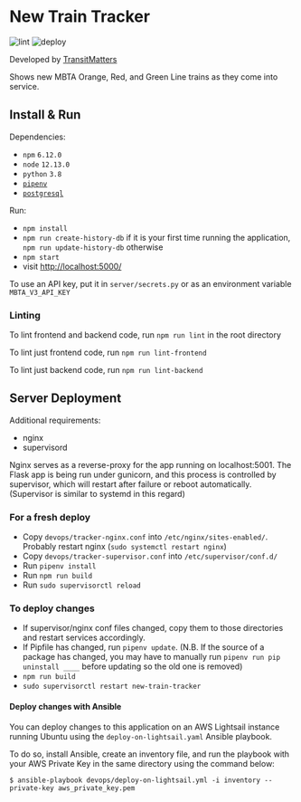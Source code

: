 # New Train Tracker
![lint](https://github.com/transitmatters/new-train-tracker/workflows/lint/badge.svg)
![deploy](https://github.com/transitmatters/new-train-tracker/workflows/deploy/badge.svg)

Developed by [TransitMatters](https://transitmatters.org/)

Shows new MBTA Orange, Red, and Green Line trains as they come into service.

## Install & Run
Dependencies:
- `npm` `6.12.0`
- `node` `12.13.0`
- `python` `3.8`
- [`pipenv`](https://pipenv.readthedocs.io/en/latest/)
- [`postgresql`](https://www.postgresql.org/)

Run:
- `npm install`
- `npm run create-history-db` if it is your first time running the application, `npm run update-history-db` otherwise
- `npm start`
- visit [http://localhost:5000/](http://localhost:5000/)

To use an API key, put it in `server/secrets.py` or as an environment variable `MBTA_V3_API_KEY`

### Linting
To lint frontend and backend code, run `npm run lint` in the root directory

To lint just frontend code, run `npm run lint-frontend`

To lint just backend code, run `npm run lint-backend`

## Server Deployment
Additional requirements:
- nginx
- supervisord

Nginx serves as a reverse-proxy for the app running on localhost:5001.
The Flask app is being run under gunicorn, and this process is controlled by supervisor, which will restart after failure or reboot automatically. (Supervisor is similar to systemd in this regard)

### For a fresh deploy

- Copy `devops/tracker-nginx.conf` into `/etc/nginx/sites-enabled/`. Probably restart nginx (`sudo systemctl restart nginx`)
- Copy `devops/tracker-supervisor.conf` into `/etc/supervisor/conf.d/`
- Run `pipenv install`
- Run `npm run build`
- Run `sudo supervisorctl reload`

### To deploy changes

- If supervisor/nginx conf files changed, copy them to those directories and restart services accordingly.
- If Pipfile has changed, run `pipenv update`. (N.B. If the source of a package has changed, you may have to manually run `pipenv run pip uninstall ____` before updating so the old one is removed)
- `npm run build`
- `sudo supervisorctl restart new-train-tracker`

#### Deploy changes with Ansible
You can deploy changes to this application on an AWS Lightsail instance running Ubuntu using the `deploy-on-lightsail.yaml` Ansible playbook.

To do so, install Ansible, create an inventory file, and run the playbook with your AWS Private Key in the same directory using the command below:

`$ ansible-playbook devops/deploy-on-lightsail.yml -i inventory --private-key aws_private_key.pem`
